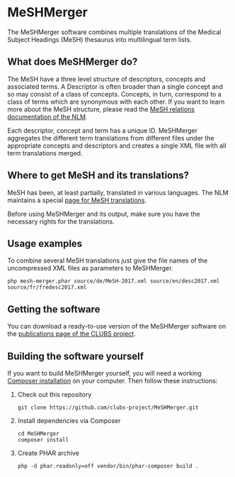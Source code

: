 # MeSHMerger

The MeSHMerger software combines multiple translations of the Medical Subject Headings (MeSH) thesaurus into multilingual term lists.

## What does MeSHMerger do?

The MeSH have a three level structure of descriptors, concepts and associated terms. A Descriptor is often broader than a single concept and so may consist of a class of concepts. Concepts, in turn, correspond to a class of terms which are synonymous with each other. If you want to learn more about the MeSH structure, please read the [MeSH relations documentation of the NLM](https://www.nlm.nih.gov/mesh/meshrels.html).

Each descriptor, concept and term has a unique ID. MeSHMerger aggregates the different term translations from different files under the appropriate concepts and descriptors and creates a single XML file with all term translations merged.

## Where to get MeSH and its translations?
MeSH has been, at least partially, translated in various languages. The NLM maintains a special [page for MeSH translations](https://www.nlm.nih.gov/mesh/MTMS_MeSH.html).

Before using MeSHMerger and its output, make sure you have the necessary rights for the translations.

## Usage examples

To combine several MeSH translations just give the file names of the uncompressed XML files as parameters to MeSHMerger.

`php mesh-merger.phar source/de/MeSH-2017.xml source/en/desc2017.xml source/fr/fredesc2017.xml` 

## Getting the software

You can download a ready-to-use version of the MeSHMerger software on the [publications page of the CLUBS project](https://www.clubs-project.eu/en/publications/).

## Building the software yourself
If you want to build MeSHMerger yourself, you will need a working [Composer installation](https://getcomposer.org/doc/00-intro.md) on your computer. Then follow these instructions:

1. Check out this repository

   `git clone https://github.com/clubs-project/MeSHMerger.git`

2. Install dependencies via Composer

   ```
   cd MeSHMerger
   composer install
   ```
3. Create PHAR archive

   `php -d phar.readonly=off vendor/bin/phar-composer build .`
   